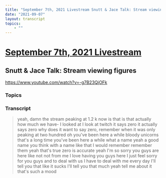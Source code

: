 ```yaml
---
title: "September 7th, 2021 Livestream Snutt & Jace Talk: Stream viewing figures"
date: "2021-09-07"
layout: transcript
topics:
    - ""
---
```

# [September 7th, 2021 Livestream](../2021-09-07.md)
## Snutt & Jace Talk: Stream viewing figures
https://www.youtube.com/watch?v=-g7B23QjOFk

### Topics


### Transcript

> yeah, damn the stream peaking at 1.2 k now is that is that actually how much we have- I looked at I look at twitch it says zero it actually says zero why does it want to say zero, remember when it was only peaking at two hundred oh you've been here a while bloody unicorns that's a long time you've been here a while what a name yeah a good name you think with a name like that I would remember remember them yeah that's true zero is accurate yeah I'm so sorry you guys are here like not not from me I love having you guys here I just feel sorry for you guys and to deal with us I have to deal with me every day I'll tell you that like it sucks I'll tell you that much yeah tell me about it that's such a mood
